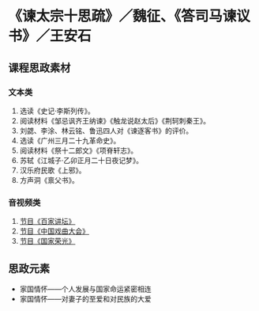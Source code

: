 # 《谏太宗十思疏》／魏征、《答司马谏议书》／王安石

## 课程思政素材

### 文本类

1. 选读《史记·李斯列传》。
2. 阅读材料《邹忌讽齐王纳谏》《触龙说赵太后》《荆轲刺秦王》。
3. 刘勰、李涂、林云铭、鲁迅四人对《谏逐客书》的评价。
4. 选读《广州三月二十九革命史》。
5. 阅读材料《祭十二郎文》《项脊轩志》。
6. 苏轼《江城子·乙卯正月二十日夜记梦》。
7. 汉乐府民歌《上邪》。
8. 方声洞《禀父书》。

### 音视频类

1. [节目《百家讲坛》](https://tv.cctv.com/2019/11/06/VIDEWohGrxUDzLIVOIF0zIzg191106.shtml)
2. [节目《中国戏曲大会》](https://tv.cctv.com/2018/10/04/VIDE5xpCBet3ClABuhfcsgrG181004.shtml)
3. [节目《国家荣光》](https://tv.cctv.com/2020/04/15/VIDE3gcKeiXzuaRbUyBCYFZi200415.shtml)

## 思政元素

- 家国情怀——个人发展与国家命运紧密相连
- 家国情怀——对妻子的至爱和对民族的大爱
